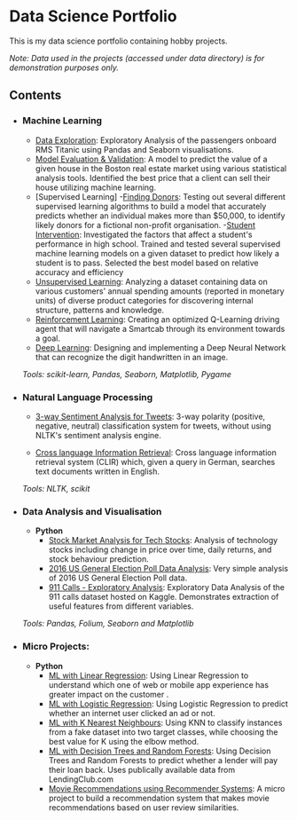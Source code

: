# Data Science Portfolio
This is my data science portfolio containing hobby projects. 


_Note: Data used in the projects (accessed under data directory) is for demonstration purposes only._

## Contents

- ### Machine Learning

	- [Data Exploration](https://github.com/santoshblearner/ds-ml-portfolio/blob/master/ML%20Projects/Exploration/Titanic%20Dataset%20from%20kaggle-%20Exploratory%20Analysis.ipynb): Exploratory Analysis of the passengers onboard RMS Titanic using Pandas and Seaborn visualisations.
	- [Model Evaluation & Validation](https://github.com/santoshblearner/ds-ml-portfolio/blob/master/ML%20Projects/Model%20Evaluation%20%26%20Validation/boston_housing/boston_housing.ipynb): A model to predict the value of a given house in the Boston real estate market using various statistical analysis tools. Identified the best price that a client can sell their house utilizing machine learning.
	- [Supervised Learning]
		-[Finding Donors](https://github.com/santoshblearner/ds-ml-portfolio/tree/master/ML%20Projects/Supervised%20Learning/finding_donors): Testing out several different supervised learning algorithms to build a model that accurately predicts whether an individual makes more than $50,000, to identify likely donors for a fictional non-profit organisation.
		-[Student Intervention](https://github.com/santoshblearner/ds-ml-portfolio/blob/master/ML%20Projects/Supervised%20Learning/student-intervention/student_intervention.ipynb): Investigated the factors that affect a student's performance in high school. Trained and tested several supervised machine learning models on a given dataset to predict how likely a student is to pass. Selected the best model based on relative accuracy and efficiency
	- [Unsupervised Learning](https://github.com/santoshblearner/ds-ml-portfolio/blob/master/ML%20Projects/Unsupervised%20Learning/customer_segments/customer_segments.ipynb): Analyzing a dataset containing data on various customers' annual spending amounts (reported in monetary units) of diverse product categories for discovering internal structure, patterns and knowledge.
	- [Reinforcement Learning](https://github.com/santoshblearner/ds-ml-portfolio/blob/master/ML%20Projects/Reinforcement%20Learning/Training_Smartcab_to_Drive-master/smartcab.ipynb): Creating an optimized Q-Learning driving agent that will navigate a Smartcab through its environment towards a goal.
	- [Deep Learning](https://github.com/santoshblearner/ds-ml-portfolio/blob/master/ML%20Projects/Deep%20Learning/digit_recognition/handwritten_digit_recognizer.ipynb):  Designing and implementing a Deep Neural Network that can recognize the digit handwritten in an image.

	_Tools: scikit-learn, Pandas, Seaborn, Matplotlib, Pygame_ 

- ### Natural Language Processing

	- [3-way Sentiment Analysis for Tweets](https://github.com/santoshblearner/ds-ml-portfolio/blob/master/NLP%20Projects/3-Way%20Sentiment%20Analysis%20for%20Tweets.ipynb): 3-way polarity (positive, negative, neutral) classification system for tweets, without using NLTK's sentiment analysis engine.

	- [Cross language Information Retrieval](https://github.com/santoshblearner/ds-ml-portfolio/blob/master/NLP%20Projects/Cross%20Language%20Information%20Retrieval.ipynb): Cross language information retrieval system (CLIR) which, given a query in German, searches text documents written in English.

	_Tools: NLTK, scikit_

- ### Data Analysis and Visualisation
	- __Python__
		- [Stock Market Analysis for Tech Stocks](https://github.com/santoshblearner/ds-ml-portfolio/blob/master/Other%20Python%20Projects/Tech%20Stock%20Market%20Analysis.ipynb): Analysis of technology stocks including change in price over time, daily returns, and stock behaviour prediction.
		- [2016 US General Election Poll Data Analysis](https://github.com/santoshblearner/ds-ml-portfolio/blob/master/Other%20Python%20Projects/US%202016%20General%20Election%20Poll%20Analysis.ipynb): Very simple analysis of 2016 US General Election Poll data.
		- [911 Calls - Exploratory Analysis](https://github.com/santoshblearner/ds-ml-portfolio/blob/master/Other%20Python%20Projects/911%20Calls%20Exploratory%20Analysis.ipynb): Exploratory Data Analysis of the 911 calls dataset hosted on Kaggle. Demonstrates extraction of useful features from different variables.
		
	_Tools: Pandas, Folium, Seaborn and Matplotlib_

	

- ### Micro Projects: 

	- __Python__
		- [ML with Linear Regression](https://github.com/santoshblearner/ds-ml-portfolio/blob/master/Other%20Small%20ML%20Projects/ML%20with%20Logistic%20Regression.ipynb): Using Linear Regression to understand which one of web or mobile app experience has greater impact on the customer .
		- [ML with Logistic Regression](https://github.com/santoshblearner/ds-ml-portfolio/blob/master/Other%20Small%20ML%20Projects/ML%20with%20Logistic%20Regression.ipynb): Using Logistic Regression to predict whether an internet user clicked an ad or not.
		- [ML with K Nearest Neighbours](https://github.com/santoshblearner/ds-ml-portfolio/blob/master/Other%20Small%20ML%20Projects/ML%20with%20K%20Nearest%20Neighbors.ipynb): Using KNN to classify instances from a fake dataset into two target classes, while choosing the best value for K using the elbow method.
		- [ML with Decision Trees and Random Forests](https://github.com/santoshblearner/ds-ml-portfolio/blob/master/Other%20Small%20ML%20Projects/ML%20with%20Decision%20Trees%20and%20Random%20Forests.ipynb): Using Decision Trees and Random Forests to predict whether a lender will pay their loan back. Uses publically available data from LendingClub.com
		- [Movie Recommendations using Recommender Systems](https://github.com/santoshblearner/ds-ml-portfolio/blob/master/Other%20Small%20ML%20Projects/ML%20Movie%20Recommendations.ipynb): A micro project to build a recommendation system that makes movie recommendations based on user review similarities. 

	
 
